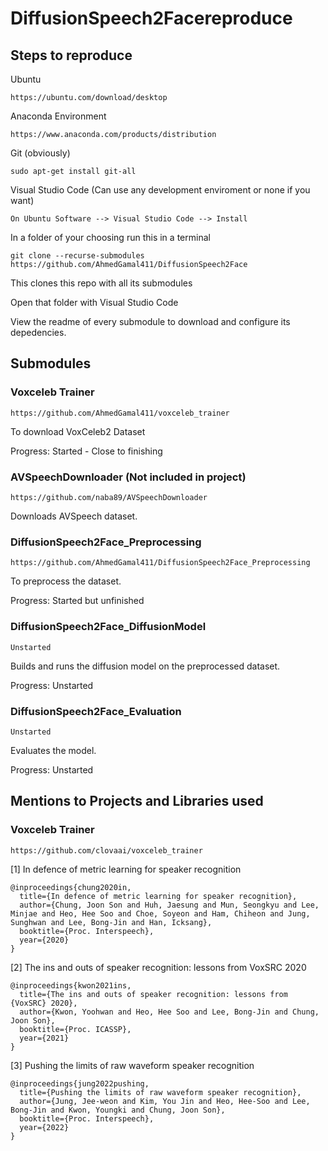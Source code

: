 # DiffusionSpeech2Facereproduce

## Steps to reproduce

Ubuntu 
```
https://ubuntu.com/download/desktop
```

Anaconda Environment
```
https://www.anaconda.com/products/distribution
```

Git (obviously)
```
sudo apt-get install git-all
```

Visual Studio Code (Can use any development enviroment or none if you want)
```
On Ubuntu Software --> Visual Studio Code --> Install
```

In a folder of your choosing run this in a terminal
```
git clone --recurse-submodules https://github.com/AhmedGamal411/DiffusionSpeech2Face
```
This clones this repo with all its submodules

Open that folder with Visual Studio Code

View the readme of every submodule to download and configure its depedencies.

## Submodules

### Voxceleb Trainer

```
https://github.com/AhmedGamal411/voxceleb_trainer
```

To download VoxCeleb2 Dataset

Progress: Started - Close to finishing

### AVSpeechDownloader (Not included in project)

```
https://github.com/naba89/AVSpeechDownloader
```

Downloads AVSpeech dataset.

### DiffusionSpeech2Face_Preprocessing

```
https://github.com/AhmedGamal411/DiffusionSpeech2Face_Preprocessing
```

To preprocess the dataset.

Progress: Started but unfinished

### DiffusionSpeech2Face_DiffusionModel

```
Unstarted
```

Builds and runs the diffusion model on the preprocessed dataset.

Progress: Unstarted

### DiffusionSpeech2Face_Evaluation

```
Unstarted
```

Evaluates the model.

Progress: Unstarted


## Mentions to Projects and Libraries used

### Voxceleb Trainer

```
https://github.com/clovaai/voxceleb_trainer
```

[1] In defence of metric learning for speaker recognition
```
@inproceedings{chung2020in,
  title={In defence of metric learning for speaker recognition},
  author={Chung, Joon Son and Huh, Jaesung and Mun, Seongkyu and Lee, Minjae and Heo, Hee Soo and Choe, Soyeon and Ham, Chiheon and Jung, Sunghwan and Lee, Bong-Jin and Han, Icksang},
  booktitle={Proc. Interspeech},
  year={2020}
}
```

[2] The ins and outs of speaker recognition: lessons from VoxSRC 2020
```
@inproceedings{kwon2021ins,
  title={The ins and outs of speaker recognition: lessons from {VoxSRC} 2020},
  author={Kwon, Yoohwan and Heo, Hee Soo and Lee, Bong-Jin and Chung, Joon Son},
  booktitle={Proc. ICASSP},
  year={2021}
}
```

[3] Pushing the limits of raw waveform speaker recognition
```
@inproceedings{jung2022pushing,
  title={Pushing the limits of raw waveform speaker recognition},
  author={Jung, Jee-weon and Kim, You Jin and Heo, Hee-Soo and Lee, Bong-Jin and Kwon, Youngki and Chung, Joon Son},
  booktitle={Proc. Interspeech},
  year={2022}
}
```
